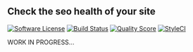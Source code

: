 ## Check the seo health of your site

[![Software License](https://img.shields.io/badge/license-MIT-brightgreen.svg?style=flat-square)](LICENSE.md)
[![Build Status](https://travis-ci.org/mallardduck/seo-tool.svg?branch=master)](https://travis-ci.org/mallardduck/seo-tool)
[![Quality Score](https://img.shields.io/scrutinizer/g/mallardduck/seo-tool.svg?style=flat-square)](https://scrutinizer-ci.com/g/mallardduck/seo-tool)
[![StyleCI](https://styleci.io/repos/77703890/shield)](https://styleci.io/repos/77703890)

WORK IN PROGRESS...
